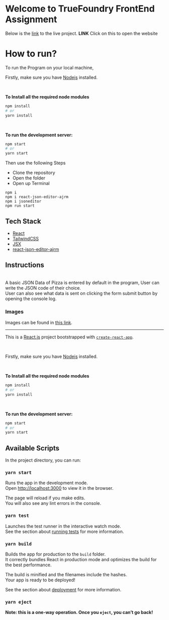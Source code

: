# Welcome to TrueFoundry FrontEnd Assignment

Below is the [link](test) to the live project. 
**LINK**
Click on this to open the website

# How to run?

To run the Program on your local machine,
<br />

Firstly, make sure you have [Nodejs](https://nodejs.org/en) installed.

<br />

**To Install all the required node modules**

```bash
npm install
# or
yarn install
```

<br />

**To run the development server:**

```bash
npm start
# or
yarn start
```
Then use the following Steps
* Clone the repository
* Open the folder
* Open up Terminal
``` 
npm i
npm i react-json-editor-ajrm
npm i jsoneditor
npm run start
 ```

## Tech Stack

- [React](https://react.dev/)
- [TailwindCSS](https://tailwindcss.com/)
- [JSX](https://legacy.reactjs.org/docs/introducing-jsx.html)
- [react-json-editor-ajrm](https://www.npmjs.com/package/react-json-editor-ajrm?activeTab=readme)

## Instructions
<br />
A basic JSON Data of Pizza is entered by default in the program, User can write the JSON code of their choice.
<br/>
User can also see what data is sent on clicking the form submit button by opening the console log.

### Images
Images can be found in [this link](https://drive.google.com/drive/folders/1MGst0NABpj42dy1Te0V_B_slSy1UVLX7?usp=share_link). 
<hr>

This is a [React.js](https://react.dev/) project bootstrapped with [`create-react-app`](https://github.com/facebook/create-react-app).

<br />

Firstly, make sure you have [Nodejs](https://nodejs.org/en) installed.

<br />

**To Install all the required node modules**

```bash
npm install
# or
yarn install
```

<br />

**To run the development server:**

```bash
npm start
# or
yarn start
```

## Available Scripts

In the project directory, you can run:

### `yarn start`

Runs the app in the development mode.\
Open [http://localhost:3000](http://localhost:3000) to view it in the browser.

The page will reload if you make edits.\
You will also see any lint errors in the console.

### `yarn test`

Launches the test runner in the interactive watch mode.\
See the section about [running tests](https://facebook.github.io/create-react-app/docs/running-tests) for more information.

### `yarn build`

Builds the app for production to the `build` folder.\
It correctly bundles React in production mode and optimizes the build for the best performance.

The build is minified and the filenames include the hashes.\
Your app is ready to be deployed!

See the section about [deployment](https://facebook.github.io/create-react-app/docs/deployment) for more information.

### `yarn eject`

**Note: this is a one-way operation. Once you `eject`, you can’t go back!**